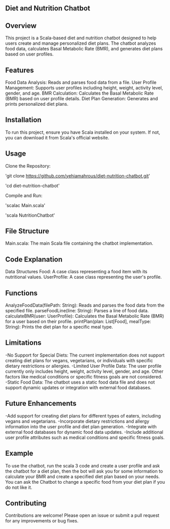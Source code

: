 ## Diet and Nutrition Chatbot
## Overview
This project is a Scala-based diet and nutrition chatbot designed to help users create and manage personalized diet plans. The chatbot analyzes food data, calculates Basal Metabolic Rate (BMR), and generates diet plans based on user profiles.

## Features
Food Data Analysis: Reads and parses food data from a file.
User Profile Management: Supports user profiles including height, weight, activity level, gender, and age.
BMR Calculation: Calculates the Basal Metabolic Rate (BMR) based on user profile details.
Diet Plan Generation: Generates and prints personalized diet plans.
## Installation
To run this project, ensure you have Scala installed on your system. If not, you can download it from Scala's official website.

## Usage
Clone the Repository:

'git clone https://github.com/yehiamahrous/diet-nutrition-chatbot.git'

'cd diet-nutrition-chatbot'

Compile and Run:

'scalac Main.scala'

'scala NutritionChatbot'

## File Structure
Main.scala: The main Scala file containing the chatbot implementation.

## Code Explanation
Data Structures
Food: A case class representing a food item with its nutritional values.
UserProfile: A case class representing the user's profile.

## Functions
AnalyzeFoodData(filePath: String): Reads and parses the food data from the specified file.
parseFoodLine(line: String): Parses a line of food data.
calculateBMR(user: UserProfile): Calculates the Basal Metabolic Rate (BMR) for a user based on their profile.
printPlan(plan: List[Food], mealType: String): Prints the diet plan for a specific meal type.

## Limitations
-No Support for Special Diets: The current implementation does not support creating diet plans for vegans, vegetarians, or individuals with specific dietary restrictions or allergies.
-Limited User Profile Data: The user profile currently only includes height, weight, activity level, gender, and age. Other factors like medical conditions or specific fitness goals are not considered.
-Static Food Data: The chatbot uses a static food data file and does not support dynamic updates or integration with external food databases.

## Future Enhancements
-Add support for creating diet plans for different types of eaters, including vegans and vegetarians.
-Incorporate dietary restrictions and allergy information into the user profile and diet plan generation.
-Integrate with external food databases for dynamic food data updates.
-Include additional user profile attributes such as medical conditions and specific fitness goals.

## Example
To use the chatbot, run the scala 3 code and create a user profile and ask the chatbot for a diet plan, then the bot will ask you for some information to calculate your BMR and create a specified diet plan based on your needs. You can ask the Chatbot to change a specific food from your diet plan if you do not like it.

## Contributing
Contributions are welcome! Please open an issue or submit a pull request for any improvements or bug fixes.
